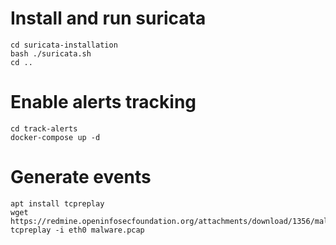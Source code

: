 # Install and run suricata
```
cd suricata-installation
bash ./suricata.sh
cd ..
```

# Enable alerts tracking

```
cd track-alerts
docker-compose up -d
```

# Generate events
```
apt install tcpreplay
wget https://redmine.openinfosecfoundation.org/attachments/download/1356/malware.pcap
tcpreplay -i eth0 malware.pcap
```

